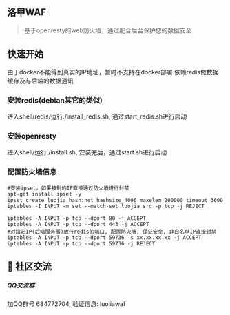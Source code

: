 ## 洛甲WAF
> 基于openresty的web防火墙，通过配合后台保护您的数据安全

## 快速开始  
由于docker不能得到真实的IP地址，暂时不支持在docker部署
依赖redis做数据缓存及与后端的数据通讯
### 安装redis(debian其它的类似)
进入shell/redis/运行./install_redis.sh, 通过start_redis.sh进行启动
### 安装openresty
进入shell/运行./install.sh, 安装完后，通过start.sh进行启动
### 配置防火墙信息
```
#安装ipset，如果被封的IP直接通过防火墙进行封禁
apt-get install ipset -y
ipset create luojia hash:net hashsize 4096 maxelem 200000 timeout 3600
iptables -I INPUT -m set --match-set luojia src -p tcp -j REJECT

iptables -A INPUT -p tcp --dport 80 -j ACCEPT
iptables -A INPUT -p tcp --dport 443 -j ACCEPT
#对指定IP(后端服务器)放行redis的端口, 配置防火墙, 保证安全, 非白名单IP直接封禁
iptables -A INPUT -p tcp --dport 59736 -s xx.xx.xx.xx -j ACCEPT
iptables -A INPUT -p tcp --dport 59736 -j REJECT
```


## 💬 社区交流

##### QQ交流群

加QQ群号 684772704, 验证信息: luojiawaf
